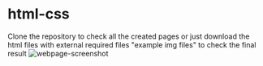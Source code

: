 # html-css
Clone the repository to check all the created pages or just download the html files with external required files "example img files" to check the final result
![webpage-screenshot](https://user-images.githubusercontent.com/53684122/182478634-7e4679b9-dccb-469c-a837-0597263758dc.png)

